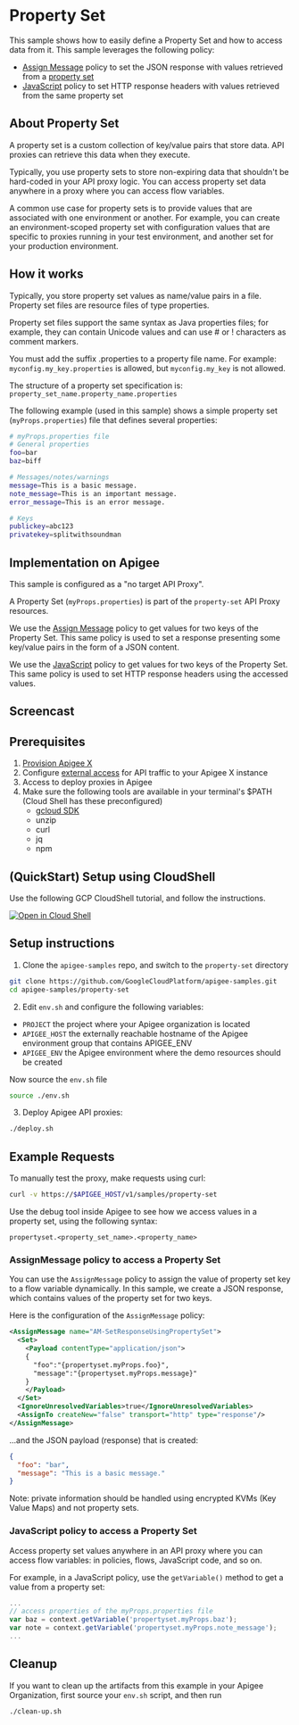 # Property Set

This sample shows how to easily define a Property Set and how to
access data from it.
This sample leverages the following policy:

* [Assign Message](https://cloud.google.com/apigee/docs/api-platform/reference/policies/assign-message-policy?hl=en) policy to set the JSON response with values retrieved from a [property set](https://cloud.google.com/apigee/docs/api-platform/cache/property-sets)
* [JavaScript](https://cloud.google.com/apigee/docs/api-platform/reference/policies/javascript-policy?hl=en) policy to set HTTP response headers with values
retrieved from the same property set

## About Property Set

A property set is a custom collection of key/value pairs that store data.
API proxies can retrieve this data when they execute.

Typically, you use property sets to store non-expiring data that shouldn't
be hard-coded in your API proxy logic. You can access property set data
anywhere in a proxy where you can access flow variables.

A common use case for property sets is to provide values that are
associated with one environment or another. For example, you can create
an environment-scoped property set with configuration values that are
specific to proxies running in your test environment, and another set for
your production environment.

## How it works

Typically, you store property set values as name/value pairs in a file.
Property set files are resource files of type properties.

Property set files support the same syntax as Java properties files;
for example, they can contain Unicode values and can use # or !
characters as comment markers.

You must add the suffix .properties to a property file name. For example:
```myconfig.my_key.properties``` is allowed, but ```myconfig.my_key```
is not allowed.

The structure of a property set specification is: ```property_set_name.property_name.properties```

The following example (used in this sample) shows a simple property
set (```myProps.properties```)
file that defines several properties:

```bash
# myProps.properties file
# General properties
foo=bar
baz=biff

# Messages/notes/warnings
message=This is a basic message.
note_message=This is an important message.
error_message=This is an error message.

# Keys
publickey=abc123
privatekey=splitwithsoundman
```

## Implementation on Apigee

This sample is configured as a "no target API Proxy".

A Property Set (```myProps.properties```) is part of the ```property-set```
API Proxy resources.

We use the [Assign Message](https://cloud.google.com/apigee/docs/api-platform/reference/policies/assign-message-policy?hl=en)
policy to get values for two keys of the Property Set.
This same policy is used to set a response presenting some key/value pairs
in the form of a JSON content.

We use the [JavaScript](https://cloud.google.com/apigee/docs/api-platform/reference/policies/javascript-policy?hl=en)
policy to get values for two keys of the Property Set.
This same policy is used to set HTTP response headers using the accessed values.

## Screencast

## Prerequisites

1. [Provision Apigee X](https://cloud.google.com/apigee/docs/api-platform/get-started/provisioning-intro)
2. Configure [external access](https://cloud.google.com/apigee/docs/api-platform/get-started/configure-routing#external-access) for API traffic to your Apigee X instance
3. Access to deploy proxies in Apigee
4. Make sure the following tools are available in your terminal's $PATH (Cloud Shell has these preconfigured)
    * [gcloud SDK](https://cloud.google.com/sdk/docs/install)
    * unzip
    * curl
    * jq
    * npm

## (QuickStart) Setup using CloudShell

Use the following GCP CloudShell tutorial, and follow the instructions.

[![Open in Cloud Shell](https://gstatic.com/cloudssh/images/open-btn.png)](https://ssh.cloud.google.com/cloudshell/open?cloudshell_git_repo=https://github.com/GoogleCloudPlatform/apigee-samples&cloudshell_git_branch=main&cloudshell_workspace=.&cloudshell_tutorial=property-set/docs/cloudshell-tutorial.md)

## Setup instructions

1. Clone the `apigee-samples` repo, and switch to the `property-set` directory

```bash
git clone https://github.com/GoogleCloudPlatform/apigee-samples.git
cd apigee-samples/property-set
```

2. Edit `env.sh` and configure the following variables:

* `PROJECT` the project where your Apigee organization is located
* `APIGEE_HOST` the externally reachable hostname of the Apigee environment group that contains APIGEE_ENV
* `APIGEE_ENV` the Apigee environment where the demo resources should be created

Now source the `env.sh` file

```bash
source ./env.sh
```

3. Deploy Apigee API proxies:

```bash
./deploy.sh
```

## Example Requests

To manually test the proxy, make requests using curl:

```bash
curl -v https://$APIGEE_HOST/v1/samples/property-set
```

Use the debug tool inside Apigee to see how we access values in a property set, using the following syntax:

```propertyset.<property_set_name>.<property_name>```

### AssignMessage policy to access a Property Set

You can use the ```AssignMessage``` policy to assign the value of property set key to a flow variable dynamically.
In this sample, we create a JSON response, which contains values of the property set for two keys.

Here is the configuration of the ```AssignMessage``` policy:

```xml
<AssignMessage name="AM-SetResponseUsingPropertySet">
  <Set>
    <Payload contentType="application/json">
    {
      "foo":"{propertyset.myProps.foo}",
      "message":"{propertyset.myProps.message}"
    }
    </Payload>
  </Set>
  <IgnoreUnresolvedVariables>true</IgnoreUnresolvedVariables>
  <AssignTo createNew="false" transport="http" type="response"/>
</AssignMessage>
```

...and the JSON payload (response) that is created:

```json
{
  "foo": "bar",
  "message": "This is a basic message."
}
```

Note: private information should be handled using encrypted
KVMs (Key Value Maps) and not property sets.

### JavaScript policy to access a Property Set

Access property set values anywhere in an API proxy where you can access flow variables:
in policies, flows, JavaScript code, and so on.

For example, in a JavaScript policy, use the ```getVariable()``` method
to get a value from a property set:

```javascript
...
// access properties of the myProps.properties file
var baz = context.getVariable('propertyset.myProps.baz');
var note = context.getVariable('propertyset.myProps.note_message');
...
```

## Cleanup

If you want to clean up the artifacts from this example in your Apigee Organization, first source your `env.sh` script, and then run

```bash
./clean-up.sh
```

